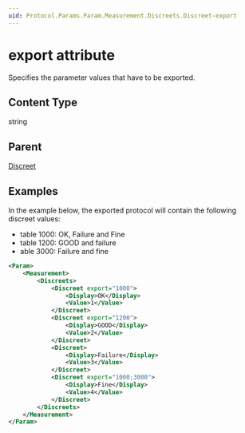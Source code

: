 ```yaml
---
uid: Protocol.Params.Param.Measurement.Discreets.Discreet-export
---
```


# export attribute

Specifies the parameter values that have to be exported.

## Content Type

string

## Parent

[Discreet](xref:Protocol.Params.Param.Measurement.Discreets.Discreet)

## Examples

In the example below, the exported protocol will contain the following discreet values:

- table 1000: OK, Failure and Fine
- table 1200: GOOD and failure
- able 3000: Failure and fine

```xml
<Param>
	<Measurement>
		<Discreets>
			<Discreet export="1000">
				<Display>OK</Display>
				<Value>1</Value>
			</Discreet>
			<Discreet export="1200">
				<Display>GOOD</Display>
				<Value>2</Value>
			</Discreet>
			<Discreet>
				<Display>Failure</Display>
				<Value>3</Value>
			</Discreet>
			<Discreet export="1000;3000">
				<Display>Fine</Display>
				<Value>4</Value>
			</Discreet>
		</Discreets>
	</Measurement>
</Param>
```
